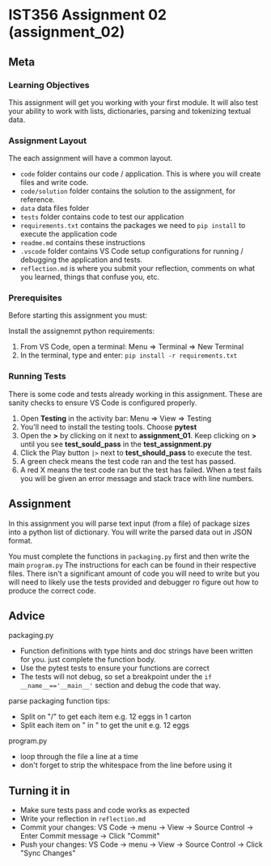 # IST356 Assignment 02 (assignment_02)

## Meta

### Learning Objectives

This assignment will get you working with your first module. It will also test your ability to work with lists, dictionaries, parsing and tokenizing textual data.

### Assignment Layout

The each assignment will have a common layout.

- `code` folder contains our code / application. This is where you will create files and write code.
- `code/solution` folder contains the solution to the assignment, for reference.
- `data` data files folder
- `tests` folder contains code to test our application
- `requirements.txt` contains the packages we need to `pip install` to execute the application code
- `readme.md` contains these instructions
- `.vscode` folder contains VS Code setup configurations for running / debugging the application and tests.
-  `reflection.md` is where you submit your reflection, comments on what you learned, things that confuse you, etc.

### Prerequisites 

Before starting this assignment you must:

Install the assignemnt python requirements:

1. From VS Code, open a terminal: Menu => Terminal => New Terminal
2. In the terminal, type and enter: `pip install -r requirements.txt`


### Running Tests

There is some code and tests already working in this assignment. These are sanity checks to ensure VS Code is configured properly.

1. Open **Testing** in the activity bar: Menu => View => Testing
2. You'll need to install the testing tools. Choose **pytest**
3. Open the **>** by clicking on it next to **assignment_01**. Keep clicking on **>** until you see **test_sould_pass** in the **test_assignment.py**
4. Click the Play button `|>` next to **test_should_pass** to execute the test. 
5. A green check means the test code ran and the test has passed.
6. A red X means the test code ran but the test has failed. When a test fails you will be given an error message and stack trace with line numbers.

## Assignment

In this assignment you will parse text input (from a file) of package sizes into a python list of dictionary. You will write the parsed data out in JSON format.

You must complete the functions in `packaging.py` first and then write the main `program.py` The instructions for each can be found in their respective files.  There isn't a significant amount of code you will need to write but you will need to likely use the tests provided and debugger ro figure out how to produce the correct code.

## Advice

packaging.py

- Function definitions with type hints and doc strings have been written for you. just complete the function body.
- Use the pytest tests to ensure your functions are correct
- The tests will not debug, so set a breakpoint under the `if __name__=='__main__'` section and debug the code that way.

parse packaging function tips:
- Split on "/" to get each item e.g. 12 eggs in 1 carton
- Split each item on " in " to get the unit e.g. 12 eggs

program.py

- loop through the file a line at a time
- don't forget to strip the whitespace from the line before using it


## Turning it in

- Make sure tests pass and code works as expected
- Write your reflection in `reflection.md`
- Commit your changes: VS Code -> menu -> View -> Source Control -> Enter Commit message -> Click "Commit"
- Push your changes: VS Code -> menu -> View -> Source Control -> Click "Sync Changes"